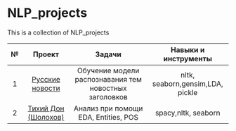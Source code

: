 # NLP_projects
This is a collection of NLP_projects


| №   | Проект  | Задачи |  Навыки и инструменты |
|:-------------:|:------------------:|:---:|:----:|
| 1   |  <a href="https://github.com/NikitaTsekh/Pet_projects/tree/main/Russian_news_TM/">Русские новости</a>  |  Обучение модели распознавания тем новостных заголовков | nltk, seaborn,gensim,LDA, pickle |
| 2   |  <a href="https://github.com/NikitaTsekh/Pet_projects/tree/main/Russian_news_TM/">Тихий Дон (Шолохов) </a>  | Анализ при помощи EDA, Entities, POS | spacy,nltk, seaborn |

